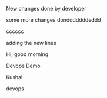 New changes done by developer

some more changes dondddddddeddd


cccccc


adding the new lines 

Hi, good morning

Devops Demo

Kushal

devops
